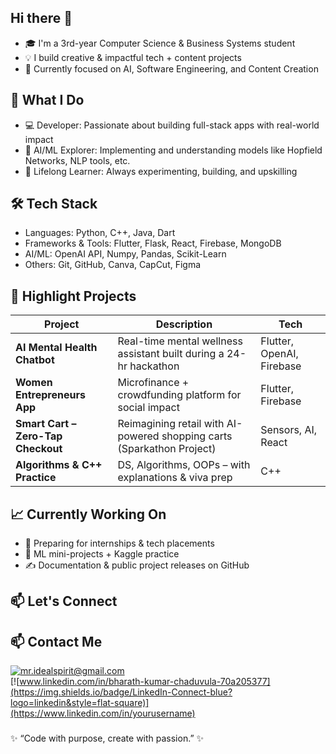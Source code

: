 ## Hi there 👋
- 🎓 I'm a 3rd-year Computer Science & Business Systems student
- 💡 I build creative & impactful tech + content projects
- 🚀 Currently focused on AI, Software Engineering, and Content Creation

## 💼 What I Do
- 💻 Developer: Passionate about building full-stack apps with real-world impact
- 🤖 AI/ML Explorer: Implementing and understanding models like Hopfield Networks, NLP tools, etc.
- 🧠 Lifelong Learner: Always experimenting, building, and upskilling

 ##  🛠️ Tech Stack
- Languages: Python, C++, Java, Dart
- Frameworks & Tools: Flutter, Flask, React, Firebase, MongoDB
- AI/ML: OpenAI API, Numpy, Pandas, Scikit-Learn
- Others: Git, GitHub, Canva, CapCut, Figma


## 🚀 Highlight Projects

| Project                         | Description                                                       | Tech                        |
|---------------------------------|-------------------------------------------------------------------|-----------------------------|
| **AI Mental Health Chatbot**    | Real-time mental wellness assistant built during a 24-hr hackathon | Flutter, OpenAI, Firebase   |
| **Women Entrepreneurs App**     | Microfinance + crowdfunding platform for social impact             | Flutter, Firebase           |
| **Smart Cart – Zero-Tap Checkout** | Reimagining retail with AI-powered shopping carts (Sparkathon Project) | Sensors, AI, React          |
| **Algorithms & C++ Practice**   | DS, Algorithms, OOPs – with explanations & viva prep               | C++                         |

## 📈 Currently Working On

- 💼 Preparing for internships & tech placements
- 🤖 ML mini-projects + Kaggle practice
- ✍️ Documentation & public project releases on GitHub

## 📫 Let's Connect
## 📫 Contact Me

[![mr.idealspirit@gmail.com](https://img.shields.io/badge/Email-your.email@example.com-blue?style=flat-square)](mailto:your.email@example.com)  
[![www.linkedin.com/in/bharath-kumar-chaduvula-70a205377](https://img.shields.io/badge/LinkedIn-Connect-blue?logo=linkedin&style=flat-square)](https://www.linkedin.com/in/yourusername)

###
 ✨ “Code with purpose, create with passion.” ✨

<!--
**bharathbtech2023/bharathbtech2023** is a ✨ _special_ ✨ repository because its `README.md` (this file) appears on your GitHub profile.
-->
